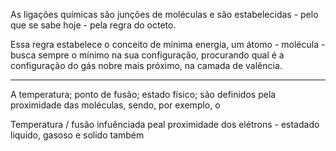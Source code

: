 As ligações químicas são junções de moléculas e são estabelecidas - pelo que se sabe hoje - pela regra do octeto. 

Essa regra estabelece o conceito de mínima energia, um átomo - molécula -  busca sempre o mínimo na sua configuração, procurando qual é a configuração do gás nobre mais próximo, na camada de valência.

---

A temperatura; ponto de fusão; estado físico; são definidos pela proximidade das moléculas, sendo, por exemplo, o

Temperatura / fusão infuênciada peal proximidade dos elétrons - estadado liquido, gasoso e solido também
